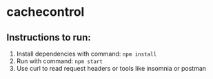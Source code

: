 # cachecontrol

## Instructions to run:

1. Install dependencies with command: `npm install`
1. Run with command: `npm start`
1. Use curl to read request headers or tools like insomnia or postman

